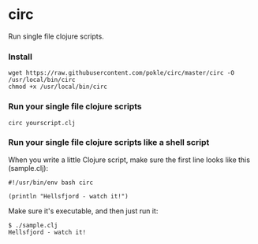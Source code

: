# circ

Run single file clojure scripts. 

### Install

    wget https://raw.githubusercontent.com/pokle/circ/master/circ -O /usr/local/bin/circ
    chmod +x /usr/local/bin/circ

### Run your single file clojure scripts

    circ yourscript.clj

### Run your single file clojure scripts like a shell script

When you write a little Clojure script, make sure the first line looks like this (sample.clj):

    #!/usr/bin/env bash circ
    
    (println "Hellsfjord - watch it!")
    
Make sure it's executable, and then just run it:

    $ ./sample.clj
    Hellsfjord - watch it!


